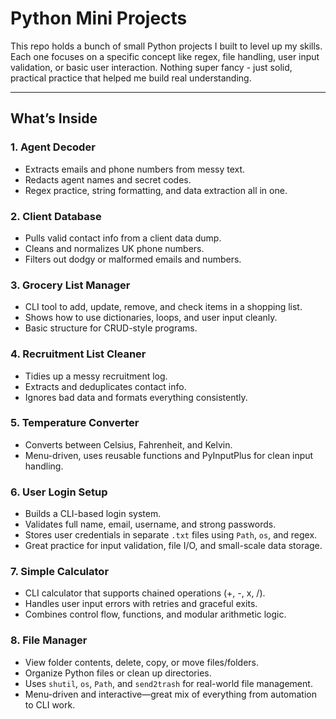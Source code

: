 # Python Mini Projects

This repo holds a bunch of small Python projects I built to level up my skills. Each one focuses on a specific concept like regex, file handling, user input validation, or basic user interaction. Nothing super fancy - just solid, practical practice that helped me build real understanding.

---

## What’s Inside

### 1. **Agent Decoder**
- Extracts emails and phone numbers from messy text.
- Redacts agent names and secret codes.
- Regex practice, string formatting, and data extraction all in one.

### 2. **Client Database**
- Pulls valid contact info from a client data dump.
- Cleans and normalizes UK phone numbers.
- Filters out dodgy or malformed emails and numbers.

### 3. **Grocery List Manager**
- CLI tool to add, update, remove, and check items in a shopping list.
- Shows how to use dictionaries, loops, and user input cleanly.
- Basic structure for CRUD-style programs.

### 4. **Recruitment List Cleaner**
- Tidies up a messy recruitment log.
- Extracts and deduplicates contact info.
- Ignores bad data and formats everything consistently.

### 5. **Temperature Converter**
- Converts between Celsius, Fahrenheit, and Kelvin.
- Menu-driven, uses reusable functions and PyInputPlus for clean input handling.

### 6. **User Login Setup**
- Builds a CLI-based login system.
- Validates full name, email, username, and strong passwords.
- Stores user credentials in separate `.txt` files using `Path`, `os`, and regex.
- Great practice for input validation, file I/O, and small-scale data storage.

### 7. **Simple Calculator**
- CLI calculator that supports chained operations (+, -, x, /).
- Handles user input errors with retries and graceful exits.
- Combines control flow, functions, and modular arithmetic logic.

### 8. **File Manager**
- View folder contents, delete, copy, or move files/folders.
- Organize Python files or clean up directories.
- Uses `shutil`, `os`, `Path`, and `send2trash` for real-world file management.
- Menu-driven and interactive—great mix of everything from automation to CLI work.
